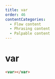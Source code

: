 ```yaml
---
title: var
order: 46
contentCategories:
  - Flow content
  - Phrasing content
  - Palpable content
---
```

# var

```html
<var></var>
```
